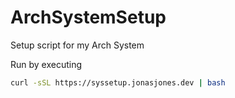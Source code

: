 # ArchSystemSetup
 Setup script for my Arch System

Run by executing
```bash
curl -sSL https://syssetup.jonasjones.dev | bash
```
